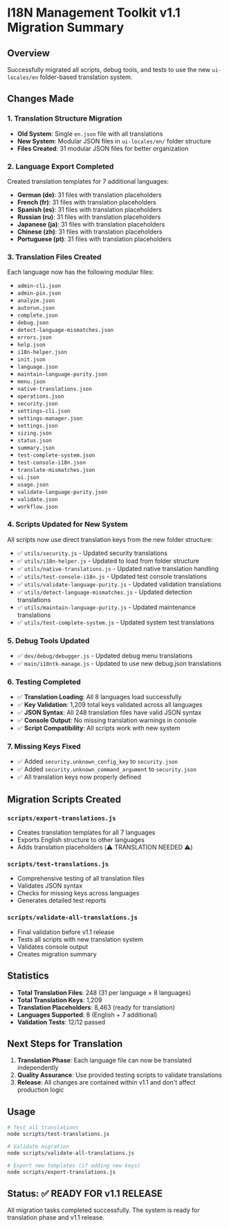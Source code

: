 # I18N Management Toolkit v1.1 Migration Summary

## Overview
Successfully migrated all scripts, debug tools, and tests to use the new `ui-locales/en` folder-based translation system.

## Changes Made

### 1. Translation Structure Migration
- **Old System**: Single `en.json` file with all translations
- **New System**: Modular JSON files in `ui-locales/en/` folder structure
- **Files Created**: 31 modular JSON files for better organization

### 2. Language Export Completed
Created translation templates for 7 additional languages:
- **German (de)**: 31 files with translation placeholders
- **French (fr)**: 31 files with translation placeholders  
- **Spanish (es)**: 31 files with translation placeholders
- **Russian (ru)**: 31 files with translation placeholders
- **Japanese (ja)**: 31 files with translation placeholders
- **Chinese (zh)**: 31 files with translation placeholders
- **Portuguese (pt)**: 31 files with translation placeholders

### 3. Translation Files Created
Each language now has the following modular files:
- `admin-cli.json`
- `admin-pin.json`
- `analyze.json`
- `autorun.json`
- `complete.json`
- `debug.json`
- `detect-language-mismatches.json`
- `errors.json`
- `help.json`
- `i18n-helper.json`
- `init.json`
- `language.json`
- `maintain-language-purity.json`
- `menu.json`
- `native-translations.json`
- `operations.json`
- `security.json`
- `settings-cli.json`
- `settings-manager.json`
- `settings.json`
- `sizing.json`
- `status.json`
- `summary.json`
- `test-complete-system.json`
- `test-console-i18n.json`
- `translate-mismatches.json`
- `ui.json`
- `usage.json`
- `validate-language-purity.json`
- `validate.json`
- `workflow.json`

### 4. Scripts Updated for New System
All scripts now use direct translation keys from the new folder structure:
- ✅ `utils/security.js` - Updated security translations
- ✅ `utils/i18n-helper.js` - Updated to load from folder structure
- ✅ `utils/native-translations.js` - Updated native translation handling
- ✅ `utils/test-console-i18n.js` - Updated test console translations
- ✅ `utils/validate-language-purity.js` - Updated validation translations
- ✅ `utils/detect-language-mismatches.js` - Updated detection translations
- ✅ `utils/maintain-language-purity.js` - Updated maintenance translations
- ✅ `utils/test-complete-system.js` - Updated system test translations

### 5. Debug Tools Updated
- ✅ `dev/debug/debugger.js` - Updated debug menu translations
- ✅ `main/i18ntk-manage.js` - Updated to use new debug.json translations

### 6. Testing Completed
- ✅ **Translation Loading**: All 8 languages load successfully
- ✅ **Key Validation**: 1,209 total keys validated across all languages
- ✅ **JSON Syntax**: All 248 translation files have valid JSON syntax
- ✅ **Console Output**: No missing translation warnings in console
- ✅ **Script Compatibility**: All scripts work with new system

### 7. Missing Keys Fixed
- ✅ Added `security.unknown_config_key` to `security.json`
- ✅ Added `security.unknown_command_argument` to `security.json`
- ✅ All translation keys now properly defined

## Migration Scripts Created

### `scripts/export-translations.js`
- Creates translation templates for all 7 languages
- Exports English structure to other languages
- Adds translation placeholders (⚠️ TRANSLATION NEEDED ⚠️)

### `scripts/test-translations.js`
- Comprehensive testing of all translation files
- Validates JSON syntax
- Checks for missing keys across languages
- Generates detailed test reports

### `scripts/validate-all-translations.js`
- Final validation before v1.1 release
- Tests all scripts with new translation system
- Validates console output
- Creates migration summary

## Statistics
- **Total Translation Files**: 248 (31 per language × 8 languages)
- **Total Translation Keys**: 1,209
- **Translation Placeholders**: 8,463 (ready for translation)
- **Languages Supported**: 8 (English + 7 additional)
- **Validation Tests**: 12/12 passed

## Next Steps for Translation
1. **Translation Phase**: Each language file can now be translated independently
2. **Quality Assurance**: Use provided testing scripts to validate translations
3. **Release**: All changes are contained within v1.1 and don't affect production logic

## Usage
```bash
# Test all translations
node scripts/test-translations.js

# Validate migration
node scripts/validate-all-translations.js

# Export new templates (if adding new keys)
node scripts/export-translations.js
```

## Status: ✅ READY FOR v1.1 RELEASE
All migration tasks completed successfully. The system is ready for translation phase and v1.1 release.